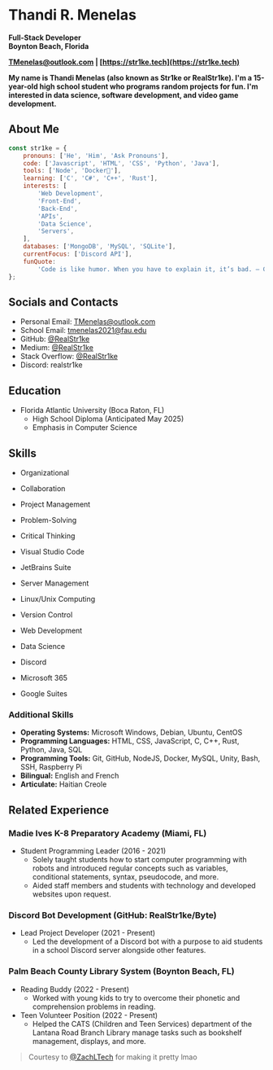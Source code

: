 # Thandi R. Menelas

**Full-Stack Developer**  
**Boynton Beach, Florida**

**TMenelas@outlook.com | [https://str1ke.tech](https://str1ke.tech)**

**My name is Thandi Menelas (also known as Str1ke or RealStr1ke). I'm a 15-year-old high school student who programs random projects for fun. I'm interested in data science, software development, and video game development.**

## About Me

```js
const str1ke = {
	pronouns: ['He', 'Him', 'Ask Pronouns'],
	code: ['Javascript', 'HTML', 'CSS', 'Python', 'Java'],
	tools: ['Node', 'Docker🐳'],
	learning: ['C', 'C#', 'C++', 'Rust'],
	interests: [
		'Web Development',
		'Front-End',
		'Back-End',
		'APIs',
		'Data Science',
		'Servers',
	],
	databases: ['MongoDB', 'MySQL', 'SQLite'],
	currentFocus: ['Discord API'],
	funQuote:
		'Code is like humor. When you have to explain it, it’s bad. – Cory House',
};
```

## Socials and Contacts

-   Personal Email: TMenelas@outlook.com
-   School Email: tmenelas2021@fau.edu
-   GitHub: [@RealStr1ke](https://github.com/RealStr1ke)
-   Medium: [@RealStr1ke](https://medium.com/@RealStr1ke)
-   Stack Overflow: [@RealStr1ke](https://stackoverflow.com/users/your-stackoverflow-username)
-   Discord: realstr1ke

## Education

-   Florida Atlantic University (Boca Raton, FL)
    -   High School Diploma (Anticipated May 2025)
    -   Emphasis in Computer Science

## Skills

-   Organizational
-   Collaboration
-   Project Management
-   Problem-Solving
-   Critical Thinking

-   Visual Studio Code
-   JetBrains Suite
-   Server Management
-   Linux/Unix Computing
-   Version Control

-   Web Development
-   Data Science
-   Discord
-   Microsoft 365
-   Google Suites

### Additional Skills

-   **Operating Systems:** Microsoft Windows, Debian, Ubuntu, CentOS
-   **Programming Languages:** HTML, CSS, JavaScript, C, C++, Rust, Python, Java, SQL
-   **Programming Tools:** Git, GitHub, NodeJS, Docker, MySQL, Unity, Bash, SSH, Raspberry Pi
-   **Bilingual:** English and French
-   **Articulate:** Haitian Creole

## Related Experience

### Madie Ives K-8 Preparatory Academy (Miami, FL)

-   Student Programming Leader (2016 - 2021)
    -   Solely taught students how to start computer programming with robots and introduced regular concepts such as variables, conditional statements, syntax, pseudocode, and more.
    -   Aided staff members and students with technology and developed websites upon request.

### Discord Bot Development (GitHub: RealStr1ke/Byte)

-   Lead Project Developer (2021 - Present)
    -   Led the development of a Discord bot with a purpose to aid students in a school Discord server alongside other features.

### Palm Beach County Library System (Boynton Beach, FL)

-   Reading Buddy (2022 - Present)
    -   Worked with young kids to try to overcome their phonetic and comprehension problems in reading.
-   Teen Volunteer Position (2022 - Present)
    -   Helped the CATS (Children and Teen Services) department of the Lantana Road Branch Library manage tasks such as bookshelf management, displays, and more.

> Courtesy to [@ZachLTech](https://github.com/ZachLTech) for making it pretty lmao
